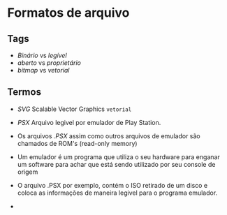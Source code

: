 # Formatos de arquivo

## Tags

- *Binário* vs *legível*
- *aberto* vs *proprietário*
- *bitmap* vs *vetorial*

## Termos

- *SVG* Scalable Vector Graphics `vetorial`

- *PSX* Arquivo legivel por emulador de Play Station.
- Os arquivos *.PSX* assim como outros arquivos de emulador são chamados de ROM's (read-only memory)
- Um emulador é um programa que utiliza o seu hardware para enganar um software para achar que está sendo utilizado por seu console de origem
- O arquivo .PSX por exemplo, contém o ISO retirado de um disco e coloca as informações de maneira legivel para o programa emulador.
- 
